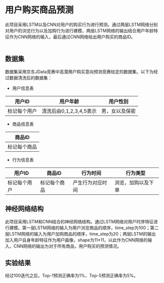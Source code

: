 # 用户购买商品预测
此项目采用LSTM以及CNN对用户的购买行为进行预测。通过两层LSTM网络分别对用户的浏览行为以及加购行为进行建模，两层LSTM网络的输出结合用户年龄特征作为CNN网络的输入，最后通过CNN网络给出用户购买的商品ID。
<br />
<br />
## 数据集
数据集采用京东JData竞赛中高潜用户购买意向预测竞赛给定的数据集。以下为经过数据清洗后的数据集：
<br />
+ 用户信息表<br />

| 用户ID | 用户年龄 | 用户性别 |
| ------ | ------- | ------- |
| 标记每个用户 | 清洗后由0,1,2,3,4,5表示 | 男，女以及保密 |

+ 商品信息表<br />

| 商品ID |
| ------ |
| 标记每个商品 |

+ 行为信息表<br />

| 用户ID | 商品ID | 行为时间 | 行为类型 |
| ------ | ------- | ------- | ------ |
| 标记每个用户 | 标记每个商品 | 产生行为对应时间 | 浏览，加购以及下单 |

## 神经网络结构
此项目采用LSTM和CNN结合的神经网络结构。通过LSTM网络对用户时序特征进行建模。第一层LSTM网络的输入为用户浏览商品的顺序，time_step为100；第二层LSTM网络的输入为用户加购商品的顺序，time_step为20；两层LSTM的输出加入用户自身年龄特征作为用户画像，shape为11*11，以此作为CNN网络的输入。CNN网络的输出为对于所有商品，用户购买的预测情况。

## 实验结果
经过100迭代之后，Top-1预测正确率为1%，Top-5预测正确率为5%。
